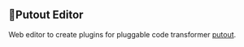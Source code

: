 ## 🐊Putout Editor

Web editor to create plugins for pluggable code transformer [putout](https://github.com/coderaiser/putout).

